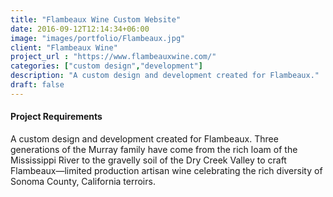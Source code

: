 ```yaml
---
title: "Flambeaux Wine Custom Website"
date: 2016-09-12T12:14:34+06:00
image: "images/portfolio/Flambeaux.jpg"
client: "Flambeaux Wine"
project_url : "https://www.flambeauxwine.com/"
categories: ["custom design","development"]
description: "A custom design and development created for Flambeaux."
draft: false
---
```


#### Project Requirements

A custom design and development created for Flambeaux. Three generations of the Murray family have come from the rich loam of the Mississippi River to the gravelly soil of the Dry Creek Valley to craft Flambeaux—limited production artisan wine celebrating the rich diversity of Sonoma County, California terroirs.

